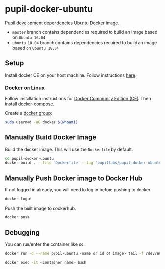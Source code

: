 # pupil-docker-ubuntu
Pupil development dependencies Ubuntu Docker image. 

- `master` branch contains dependencies required to build an image based on `Ubuntu 16.04`
- `ubuntu_18.04` branch contains dependencies required to build an image based on `Ubuntu 18.04`

## Setup

Install docker CE on your host machine. Follow instructions [here](https://docs.docker.com/install/). 

### Docker on Linux

Follow installation instructions for [Docker Community Edition (CE)](https://docs.docker.com/engine/installation/linux/docker-ce/ubuntu/). Then install [docker-compose](https://docs.docker.com/compose/install/#install-compose).

Create a [docker group](https://stackoverflow.com/a/33596140):

```bash
sudo usermod -aG docker $(whoami)
```

## Manually Build Docker Image

Build the docker image. This will use the `Dockerfile` by default.

```bash
cd pupil-docker-ubuntu
docker build . --file 'Dockerfile' --tag 'pupillabs/pupil-docker-ubuntu:1.0'
```

## Manually Push Docker image to Docker Hub

If not logged in already, you will need to log in before pushing to docker. 

```bash
docker login
```

Push the built image to dockerhub.

```bash
docker push
```

## Debugging

You can run/enter the container like so. 

```bash
docker run -d --name pupil-ubuntu <name or id of image> tail -f /dev/null   
```

```bash
docker exec -it <container name> bash
```